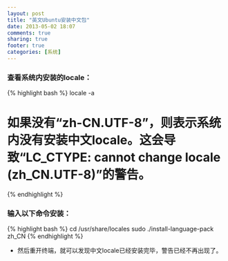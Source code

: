 ```yaml
---
layout: post
title: "英文Ubuntu安装中文包"
date: 2013-05-02 18:07
comments: true
sharing: true
footer: true
categories: [系统]
---
```



### 查看系统内安装的locale：

{% highlight bash %}
locale -a
# 如果没有“zh-CN.UTF-8”，则表示系统内没有安装中文locale。这会导致“LC_CTYPE: cannot change locale (zh_CN.UTF-8)”的警告。
{% endhighlight %}

### 输入以下命令安装：

{% highlight bash %}
cd /usr/share/locales 
sudo ./install-language-pack zh_CN
{% endhighlight %}

+ 然后重开终端，就可以发现中文locale已经安装完毕，警告已经不再出现了。
